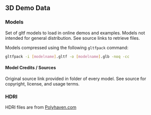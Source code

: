 ## 3D Demo Data

### Models

Set of gltf models to load in online demos and examples. Models not intended for general distribution. See source links to retrieve files.

Models compressed using the following `gltfpack` command:

```sh
gltfpack -i [modelname].gltf -o [modelname].glb -noq -cc
```

#### Model Credits / Sources

Original source link provided in folder of every model. See source for copyright, license, and usage terms.

### HDRI

HDRI files are from [Polyhaven.com](https://polyhaven.com/)
